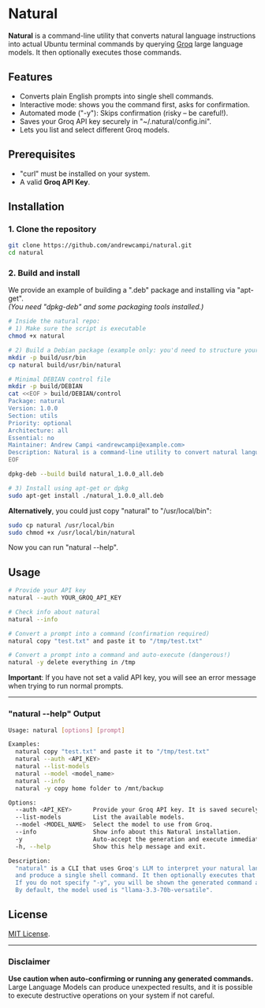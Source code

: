 # Natural

**Natural** is a command-line utility that converts natural language instructions into actual Ubuntu terminal commands by querying [Groq](https://groq.com) large language models. It then optionally executes those commands.

## Features

- Converts plain English prompts into single shell commands.
- Interactive mode: shows you the command first, asks for confirmation.
- Automated mode ("-y"): Skips confirmation (risky – be careful!).
- Saves your Groq API key securely in "~/.natural/config.ini".
- Lets you list and select different Groq models.

## Prerequisites

- "curl" must be installed on your system.
- A valid **Groq API Key**.

## Installation

### 1. Clone the repository

```bash
git clone https://github.com/andrewcampi/natural.git
cd natural
```

### 2. Build and install

We provide an example of building a ".deb" package and installing via "apt-get".  
*(You need "dpkg-deb" and some packaging tools installed.)*

```bash
# Inside the natural repo:
# 1) Make sure the script is executable
chmod +x natural

# 2) Build a Debian package (example only: you'd need to structure your debian/ folder).
mkdir -p build/usr/bin
cp natural build/usr/bin/natural

# Minimal DEBIAN control file
mkdir -p build/DEBIAN
cat <<EOF > build/DEBIAN/control
Package: natural
Version: 1.0.0
Section: utils
Priority: optional
Architecture: all
Essential: no
Maintainer: Andrew Campi <andrewcampi@example.com>
Description: Natural is a command-line utility to convert natural language into Ubuntu terminal commands
EOF

dpkg-deb --build build natural_1.0.0_all.deb

# 3) Install using apt-get or dpkg
sudo apt-get install ./natural_1.0.0_all.deb
```

**Alternatively**, you could just copy "natural" to "/usr/local/bin":

```bash
sudo cp natural /usr/local/bin
sudo chmod +x /usr/local/bin/natural
```

Now you can run "natural --help".

## Usage

```bash
# Provide your API key
natural --auth YOUR_GROQ_API_KEY

# Check info about natural
natural --info

# Convert a prompt into a command (confirmation required)
natural copy "test.txt" and paste it to "/tmp/test.txt"

# Convert a prompt into a command and auto-execute (dangerous!)
natural -y delete everything in /tmp
```

**Important**: If you have not set a valid API key, you will see an error message when trying to run normal prompts.

---

### "natural --help" Output

```bash
Usage: natural [options] [prompt]

Examples:
  natural copy "test.txt" and paste it to "/tmp/test.txt"
  natural --auth <API_KEY>
  natural --list-models
  natural --model <model_name>
  natural --info
  natural -y copy home folder to /mnt/backup

Options:
  --auth <API_KEY>      Provide your Groq API key. It is saved securely.
  --list-models         List the available models.
  --model <MODEL_NAME>  Select the model to use from Groq.
  --info                Show info about this Natural installation.
  -y                    Auto-accept the generation and execute immediately (dangerous).
  -h, --help            Show this help message and exit.

Description:
  "natural" is a CLI that uses Groq's LLM to interpret your natural language prompt
  and produce a single shell command. It then optionally executes that command for you.
  If you do not specify "-y", you will be shown the generated command and asked for confirmation.
  By default, the model used is "llama-3.3-70b-versatile".
```

## License

[MIT License](LICENSE).

---

### Disclaimer

**Use caution when auto-confirming or running any generated commands.** Large Language Models can produce unexpected results, and it is possible to execute destructive operations on your system if not careful.

